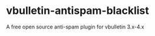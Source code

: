vbulletin-antispam-blacklist
============================

A free open source anti-spam plugin for vbulletin 3.x-4.x
